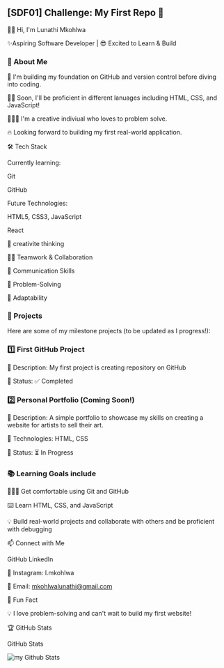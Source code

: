 ## [SDF01] Challenge: My First Repo 🚀
👋🏾 Hi, I'm Lunathi Mkohlwa

✨Aspiring Software Developer | 😎 Excited to Learn & Build

### 🎯 About Me

🧱 I'm building my foundation on GitHub and version control before diving into coding.

🙌🏾 Soon, I'll be proficient in different lanuages including HTML, CSS, and JavaScript!

👩🏾‍🎨 I'm a creative indiviual who loves to problem solve.

🔥 Looking forward to building my first real-world application.

🛠️ Tech Stack

Currently learning:

Git

GitHub

Future Technologies:

HTML5, CSS3, JavaScript

React

🤔 creativite thinking

🤝🏾 Teamwork & Collaboration

📢 Communication Skills

🎯 Problem-Solving

🚀 Adaptability

### 📌 Projects

Here are some of my milestone projects (to be updated as I progress!):

### 1️⃣ First GitHub Project

🔹 Description: My first project is creating repository on GitHub

🔹 Status: ✅ Completed

### 2️⃣ Personal Portfolio (Coming Soon!)

🔹 Description: A simple portfolio to showcase my skills on creating a website for artists to sell their art.

🔹 Technologies: HTML, CSS

🔹 Status: ⏳ In Progress

### 📚 Learning Goals include

👩🏾‍💻 Get comfortable using Git and GitHub

⌨️ Learn HTML, CSS, and JavaScript

💡 Build real-world projects and collaborate with others and be proficient with debugging

📫 Connect with Me

GitHub
LinkedIn

📲 Instagram: l.mkohlwa

📧 Email: mkohlwalunathi@gmail.com

🚀 Fun Fact

💡 I love problem-solving and can't wait to build my first website!

🏆 GitHub Stats

GitHub Stats

<img align="center" src="https://github-readme-stats.vercel.app/api?username=LunathiM-dev&include_all_commits=true&count_private=true&show_icons=true&line_height=20&title_color=2B5BBD&icon_color=1124BB&text_color=A1A1A1&bg_color=0,000000,130F40" alt="my Github Stats"/>
